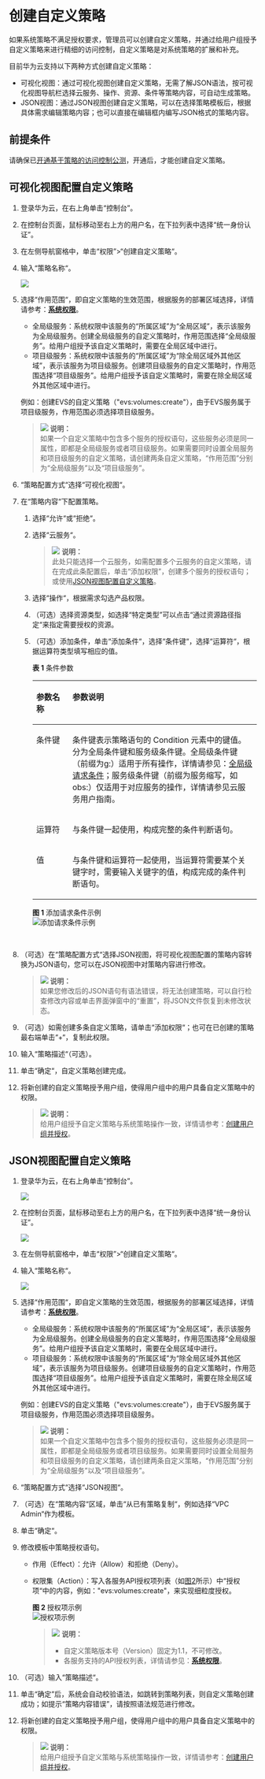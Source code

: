 # 创建自定义策略<a name="iam_01_0605"></a>

如果系统策略不满足授权要求，管理员可以创建自定义策略，并通过给用户组授予自定义策略来进行精细的访问控制，自定义策略是对系统策略的扩展和补充。

目前华为云支持以下两种方式创建自定义策略：

-   可视化视图：通过可视化视图创建自定义策略，无需了解JSON语法，按可视化视图导航栏选择云服务、操作、资源、条件等策略内容，可自动生成策略。
-   JSON视图：通过JSON视图创建自定义策略，可以在选择策略模板后，根据具体需求编辑策略内容；也可以直接在编辑框内编写JSON格式的策略内容。

## 前提条件<a name="section42488117017"></a>

请确保已[开通基于策略的访问控制公测](申请基于策略的访问控制公测.md)，开通后，才能创建自定义策略。

## 可视化视图配置自定义策略<a name="section1511262016427"></a>

1.  登录华为云，在右上角单击“控制台”。
2.  在控制台页面，鼠标移动至右上方的用户名，在下拉列表中选择“统一身份认证”。
3.  在左侧导航窗格中，单击“权限”\>“创建自定义策略“。
4.  输入“策略名称“。

    ![](figures/zh-cn_image_0216822106.png)

5.  选择“作用范围“，即自定义策略的生效范围，根据服务的部署区域选择，详情请参考：**[系统权限](https://support.huaweicloud.com/usermanual-permissions/iam_01_0001.html)**。

    -   全局级服务：系统权限中该服务的“所属区域”为“全局区域”，表示该服务为全局级服务。创建全局级服务的自定义策略时，作用范围选择“全局级服务”。给用户组授予该自定义策略时，需要在全局区域中进行。
    -   项目级服务：系统权限中该服务的“所属区域”为“除全局区域外其他区域”，表示该服务为项目级服务。创建项目级服务的自定义策略时，作用范围选择“项目级服务”。给用户组授予该自定义策略时，需要在除全局区域外其他区域中进行。

    例如：创建EVS的自定义策略（"evs:volumes:create"），由于EVS服务属于项目级服务，作用范围必须选择项目级服务。

    >![](public_sys-resources/icon-note.gif) **说明：**   
    >如果一个自定义策略中包含多个服务的授权语句，这些服务必须是同一属性，即都是全局级服务或者项目级服务。如果需要同时设置全局服务和项目级服务的自定义策略，请创建两条自定义策略，“作用范围”分别为“全局级服务”以及“项目级服务”。  

6.  “策略配置方式“选择“可视化视图“。
7.  在“策略内容“下配置策略。
    1.  选择“允许“或“拒绝“。
    2.  选择“云服务“。

        >![](public_sys-resources/icon-note.gif) **说明：**   
        >此处只能选择一个云服务，如需配置多个云服务的自定义策略，请在完成此条配置后，单击“添加权限”，创建多个服务的授权语句；或使用[JSON视图配置自定义策略](#section194722218121)。  

    3.  选择“操作“，根据需求勾选产品权限。
    4.  （可选）选择资源类型，如选择“特定类型”可以点击“通过资源路径指定“来指定需要授权的资源。
    5.  （可选）添加条件，单击“添加条件“，选择“条件键“，选择“运算符“，根据运算符类型填写相应的值。

        **表 1**  条件参数

        <a name="table42344414207"></a>
        <table><thead align="left"><tr id="row5234843202"><th class="cellrowborder" valign="top" width="16.07%" id="mcps1.2.3.1.1"><p id="p1723412452010"><a name="p1723412452010"></a><a name="p1723412452010"></a>参数名称</p>
        </th>
        <th class="cellrowborder" valign="top" width="83.93%" id="mcps1.2.3.1.2"><p id="p1123516462012"><a name="p1123516462012"></a><a name="p1123516462012"></a>参数说明</p>
        </th>
        </tr>
        </thead>
        <tbody><tr id="row1023512410207"><td class="cellrowborder" valign="top" width="16.07%" headers="mcps1.2.3.1.1 "><p id="p1123514412016"><a name="p1123514412016"></a><a name="p1123514412016"></a>条件键</p>
        </td>
        <td class="cellrowborder" valign="top" width="83.93%" headers="mcps1.2.3.1.2 "><p id="p1235184122019"><a name="p1235184122019"></a><a name="p1235184122019"></a>条件键表示策略语句的 Condition 元素中的键值。分为全局条件键和服务级条件键。全局级条件键（前缀为g:）适用于所有操作，详情请参见：<a href="策略.md#table5817133903114">全局级请求条件</a>；服务级条件键（前缀为服务缩写，如obs:）仅适用于对应服务的操作，详情请参见云服务用户指南。</p>
        </td>
        </tr>
        <tr id="row1123514182018"><td class="cellrowborder" valign="top" width="16.07%" headers="mcps1.2.3.1.1 "><p id="p523518422018"><a name="p523518422018"></a><a name="p523518422018"></a>运算符</p>
        </td>
        <td class="cellrowborder" valign="top" width="83.93%" headers="mcps1.2.3.1.2 "><p id="p7235134102010"><a name="p7235134102010"></a><a name="p7235134102010"></a>与条件键一起使用，构成完整的条件判断语句。</p>
        </td>
        </tr>
        <tr id="row3235134162018"><td class="cellrowborder" valign="top" width="16.07%" headers="mcps1.2.3.1.1 "><p id="p9235846201"><a name="p9235846201"></a><a name="p9235846201"></a>值</p>
        </td>
        <td class="cellrowborder" valign="top" width="83.93%" headers="mcps1.2.3.1.2 "><p id="p1323524182010"><a name="p1323524182010"></a><a name="p1323524182010"></a>与条件键和运算符一起使用，当运算符需要某个关键字时，需要输入关键字的值，构成完成的条件判断语句。</p>
        </td>
        </tr>
        </tbody>
        </table>

        **图 1**  添加请求条件示例<a name="fig12398301517"></a>  
        ![](figures/添加请求条件示例.png "添加请求条件示例")

          

8.  （可选）在“策略配置方式“选择JSON视图，将可视化视图配置的策略内容转换为JSON语句，您可以在JSON视图中对策略内容进行修改。

    >![](public_sys-resources/icon-note.gif) **说明：**   
    >如果您修改后的JSON语句有语法错误，将无法创建策略，可以自行检查修改内容或单击界面弹窗中的“重置”，将JSON文件恢复到未修改状态。  

9.  （可选）如需创建多条自定义策略，请单击“添加权限“；也可在已创建的策略最右端单击“+“，复制此权限。
10. 输入“策略描述“（可选）。
11. 单击“确定“，自定义策略创建完成。
12. 将新创建的自定义策略授予用户组，使得用户组中的用户具备自定义策略中的权限。

    >![](public_sys-resources/icon-note.gif) **说明：**   
    >给用户组授予自定义策略与系统策略操作一致，详情请参考：[创建用户组并授权](创建用户组并授权.md)。  


## JSON视图配置自定义策略<a name="section194722218121"></a>

1.  登录华为云，在右上角单击“控制台”。

    ![](figures/zh-cn_image_0221110858.png)

2.  在控制台页面，鼠标移动至右上方的用户名，在下拉列表中选择“统一身份认证”。

    ![](figures/进入IAM.png)

3.  在左侧导航窗格中，单击“权限”\>“创建自定义策略“。
4.  输入“策略名称“。

    ![](figures/zh-cn_image_0216810909.png)

5.  选择“作用范围“，即自定义策略的生效范围，根据服务的部署区域选择，详情请参考：**[系统权限](https://support.huaweicloud.com/usermanual-permissions/iam_01_0001.html)**。

    -   全局级服务：系统权限中该服务的“所属区域”为“全局区域”，表示该服务为全局级服务。创建全局级服务的自定义策略时，作用范围选择“全局级服务”。给用户组授予该自定义策略时，需要在全局区域中进行。
    -   项目级服务：系统权限中该服务的“所属区域”为“除全局区域外其他区域”，表示该服务为项目级服务。创建项目级服务的自定义策略时，作用范围选择“项目级服务”。给用户组授予该自定义策略时，需要在除全局区域外其他区域中进行。

    例如：创建EVS的自定义策略（"evs:volumes:create"），由于EVS服务属于项目级服务，作用范围必须选择项目级服务。

    >![](public_sys-resources/icon-note.gif) **说明：**   
    >如果一个自定义策略中包含多个服务的授权语句，这些服务必须是同一属性，即都是全局级服务或者项目级服务。如果需要同时设置全局服务和项目级服务的自定义策略，请创建两条自定义策略，“作用范围”分别为“全局级服务”以及“项目级服务”。  

6.  “策略配置方式“选择“JSON视图“。
7.  （可选）在“策略内容“区域，单击“从已有策略复制“，例如选择“VPC Admin“作为模板。
8.  单击“确定“。
9.  修改模板中策略授权语句。
    -   作用（Effect）：允许（Allow）和拒绝（Deny）。
    -   权限集（Action）：写入各服务API授权项列表（如[图2](#fig0791455333)所示）中“授权项“中的内容，例如："evs:volumes:create"，来实现细粒度授权。

        **图 2**  授权项示例<a name="fig0791455333"></a>  
        ![](figures/授权项示例.png "授权项示例")

        >![](public_sys-resources/icon-note.gif) **说明：**   
        >-   自定义策略版本号（Version）固定为1.1，不可修改。  
        >-   各服务支持的API授权列表，详情请参见：**[系统权限](https://support.huaweicloud.com/usermanual-permissions/iam_01_0001.html)**。  


10. （可选）输入“策略描述“。
11. 单击“确定”后，系统会自动校验语法，如跳转到策略列表，则自定义策略创建成功；如提示“策略内容错误”，请按照语法规范进行修改。
12. 将新创建的自定义策略授予用户组，使得用户组中的用户具备自定义策略中的权限。

    >![](public_sys-resources/icon-note.gif) **说明：**   
    >给用户组授予自定义策略与系统策略操作一致，详情请参考：[创建用户组并授权](创建用户组并授权.md)。  


